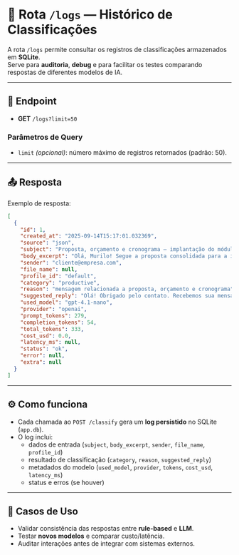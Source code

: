 # 📑 Rota `/logs` — Histórico de Classificações

A rota `/logs` permite consultar os registros de classificações armazenados em **SQLite**.  
Serve para **auditoria**, **debug** e para facilitar os testes comparando respostas de diferentes modelos de IA.

---

## 🔌 Endpoint

- **GET** `/logs?limit=50`

### Parâmetros de Query
- `limit` *(opcional)*: número máximo de registros retornados (padrão: 50).

---

## 📤 Resposta

Exemplo de resposta:

```json
[
  {
    "id": 1,
    "created_at": "2025-09-14T15:17:01.032369",
    "source": "json",
    "subject": "Proposta, orçamento e cronograma — implantação do módulo Financeiro",
    "body_excerpt": "Olá, Murilo! Segue a proposta consolidada para a implantação do módulo Financeiro...",
    "sender": "cliente@empresa.com",
    "file_name": null,
    "profile_id": "default",
    "category": "productive",
    "reason": "mensagem relacionada a proposta, orçamento e cronograma",
    "suggested_reply": "Olá! Obrigado pelo contato. Recebemos sua mensagem e vamos prosseguir...",
    "used_model": "gpt-4.1-nano",
    "provider": "openai",
    "prompt_tokens": 279,
    "completion_tokens": 54,
    "total_tokens": 333,
    "cost_usd": 0.0,
    "latency_ms": null,
    "status": "ok",
    "error": null,
    "extra": null
  }
]
```

---

## ⚙️ Como funciona

- Cada chamada ao `POST /classify` gera um **log persistido** no SQLite (`app.db`).
- O log inclui:
  - dados de entrada (`subject`, `body_excerpt`, `sender`, `file_name`, `profile_id`)
  - resultado de classificação (`category`, `reason`, `suggested_reply`)
  - metadados do modelo (`used_model`, `provider`, `tokens`, `cost_usd`, `latency_ms`)
  - status e erros (se houver)

---

## 🎯 Casos de Uso

- Validar consistência das respostas entre **rule-based** e **LLM**.
- Testar **novos modelos** e comparar custo/latência.
- Auditar interações antes de integrar com sistemas externos.
